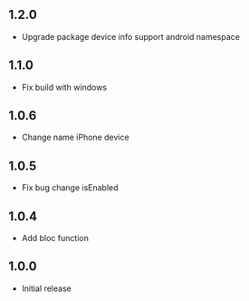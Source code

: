 ## 1.2.0

- Upgrade package device info support android namespace

## 1.1.0

- Fix build with windows

## 1.0.6

- Change name iPhone device

## 1.0.5

- Fix bug change isEnabled

## 1.0.4

- Add bloc function

## 1.0.0

- Initial release
